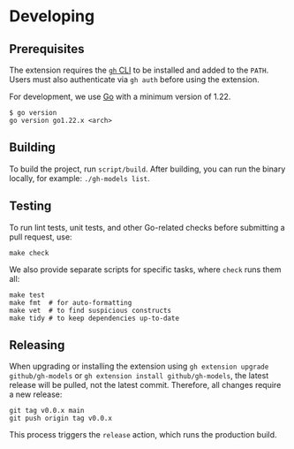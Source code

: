 # Developing

## Prerequisites

The extension requires the [`gh` CLI](https://cli.github.com/) to be installed and added to the `PATH`. Users must also
authenticate via `gh auth` before using the extension.

For development, we use [Go](https://golang.org/) with a minimum version of 1.22.

```shell
$ go version
go version go1.22.x <arch>
```

## Building

To build the project, run `script/build`. After building, you can run the binary locally, for example:
`./gh-models list`.

## Testing

To run lint tests, unit tests, and other Go-related checks before submitting a pull request, use:

```shell
make check
```

We also provide separate scripts for specific tasks, where `check` runs them all:

```shell
make test
make fmt  # for auto-formatting
make vet  # to find suspicious constructs
make tidy # to keep dependencies up-to-date
```

## Releasing

When upgrading or installing the extension using `gh extension upgrade github/gh-models` or
`gh extension install github/gh-models`, the latest release will be pulled, not the latest commit. Therefore, all
changes require a new release:

```shell
git tag v0.0.x main
git push origin tag v0.0.x
```

This process triggers the `release` action, which runs the production build.
